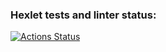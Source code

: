 ### Hexlet tests and linter status:
[![Actions Status](https://github.com/fumufu86/backend-project-lvl2/workflows/hexlet-check/badge.svg)](https://github.com/fumufu86/backend-project-lvl2/actions)
